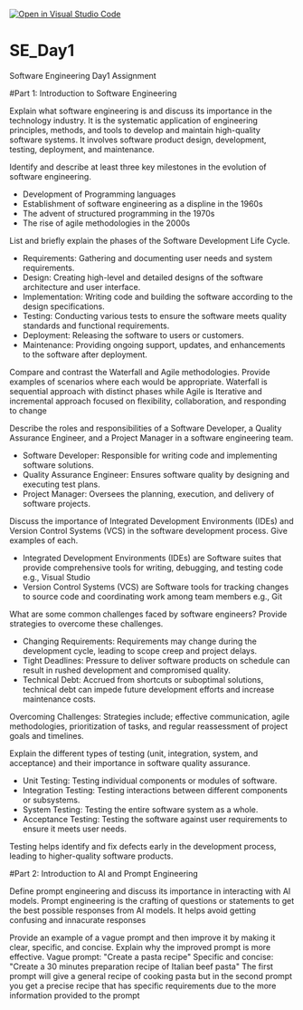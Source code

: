 [![Open in Visual Studio Code](https://classroom.github.com/assets/open-in-vscode-2e0aaae1b6195c2367325f4f02e2d04e9abb55f0b24a779b69b11b9e10269abc.svg)](https://classroom.github.com/online_ide?assignment_repo_id=15598809&assignment_repo_type=AssignmentRepo)
# SE_Day1
Software Engineering Day1 Assignment

#Part 1: Introduction to Software Engineering

Explain what software engineering is and discuss its importance in the technology industry.
It is the systematic application of engineering principles, methods, and tools to develop and maintain high-quality software systems. It involves software product design, development, testing, deployment, and maintenance.


Identify and describe at least three key milestones in the evolution of software engineering.
* Development of Programming languages
* Establishment of software engineering as a displine in the 1960s
* The advent of structured programming in the 1970s
* The rise of agile methodologies in the 2000s


List and briefly explain the phases of the Software Development Life Cycle.
* Requirements: Gathering and documenting user needs and system requirements.
* Design: Creating high-level and detailed designs of the software architecture and user interface.
* Implementation: Writing code and building the software according to the design specifications.
* Testing: Conducting various tests to ensure the software meets quality standards and functional requirements.
* Deployment: Releasing the software to users or customers.
* Maintenance: Providing ongoing support, updates, and enhancements to the software after deployment.


Compare and contrast the Waterfall and Agile methodologies. Provide examples of scenarios where each would be appropriate.
Waterfall is sequential approach with distinct phases while Agile is Iterative and incremental approach focused on flexibility, collaboration, and responding to change


Describe the roles and responsibilities of a Software Developer, a Quality Assurance Engineer, and a Project Manager in a software engineering team.
* Software Developer: Responsible for writing code and implementing software solutions.
* Quality Assurance Engineer: Ensures software quality by designing and executing test plans.
* Project Manager: Oversees the planning, execution, and delivery of software projects.


Discuss the importance of Integrated Development Environments (IDEs) and Version Control Systems (VCS) in the software development process. Give examples of each.
* Integrated Development Environments (IDEs) are Software suites that provide comprehensive tools for writing, debugging, and testing code e.g., Visual Studio
* Version Control Systems (VCS) are Software tools for tracking changes to source code and coordinating work among team members e.g., Git

What are some common challenges faced by software engineers? Provide strategies to overcome these challenges.
* Changing Requirements: Requirements may change during the development cycle, leading to scope creep and project delays.
* Tight Deadlines: Pressure to deliver software products on schedule can result in rushed development and compromised quality.
* Technical Debt: Accrued from shortcuts or suboptimal solutions, technical debt can impede future development efforts and increase maintenance costs.

Overcoming Challenges: 
Strategies include; effective communication, agile methodologies, prioritization of tasks, and regular reassessment of project goals and timelines.


Explain the different types of testing (unit, integration, system, and acceptance) and their importance in software quality assurance.
* Unit Testing: Testing individual components or modules of software.
* Integration Testing: Testing interactions between different components or subsystems.
* System Testing: Testing the entire software system as a whole.
* Acceptance Testing: Testing the software against user requirements to ensure it meets user needs.

Testing helps identify and fix defects early in the development process, leading to higher-quality software products.

#Part 2: Introduction to AI and Prompt Engineering


Define prompt engineering and discuss its importance in interacting with AI models.
Prompt engineering is the crafting of questions or statements to get the best possible responses from AI models. It helps avoid getting confusing and innacurate responses


Provide an example of a vague prompt and then improve it by making it clear, specific, and concise. Explain why the improved prompt is more effective.
Vague prompt: "Create a pasta recipe"
Specific and concise: "Create a 30 minutes preparation recipe of Italian beef pasta"
The first prompt will give a general recipe of cooking pasta but in the second prompt you get a precise recipe that has specific requirements due to the more information provided to the prompt
